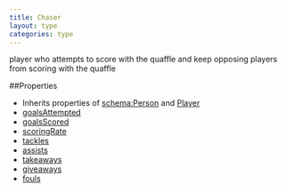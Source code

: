 ```yaml
---
title: Chaser
layout: type
categories: type
---
```


player who attempts to score with the quaffle and keep opposing players from scoring with the quaffle

##Properties

*   Inherits properties of [schema:Person](http://schema.org/Person) and [Player](Player)
*   [goalsAttempted](goalsAttempted)
*   [goalsScored](goalsScored)
*   [scoringRate](scoringRate)
*   [tackles](tackles)
*   [assists](assists)
*   [takeaways](takeaways)
*   [giveaways](giveaways)
*   [fouls](fouls)
